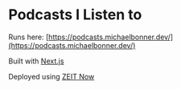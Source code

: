 # Podcasts I Listen to

Runs here: [https://podcasts.michaelbonner.dev/](https://podcasts.michaelbonner.dev/)

Built with [Next.js](https://nextjs.org/)

Deployed using [ZEIT Now](https://zeit.co/)
